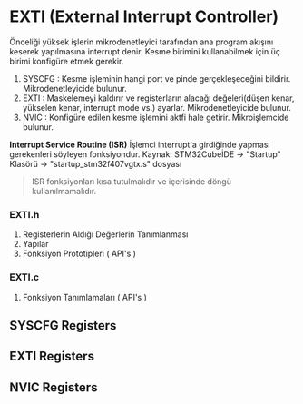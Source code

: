 # EXTI (External Interrupt Controller)
Önceliği yüksek işlerin mikrodenetleyici tarafından ana program akışını keserek yapılmasına interrupt denir. Kesme birimini kullanabilmek için üç birimi konfigüre etmek gerekir. 
1. SYSCFG : Kesme işleminin hangi port ve pinde gerçekleşeceğini bildirir. Mikrodenetleyicide bulunur.             
2. EXTI : Maskelemeyi kaldırır ve registerların alacağı değeleri(düşen kenar, yükselen kenar, interrupt mode vs.) ayarlar. Mikrodenetleyicide bulunur.          
3. NVIC : Konfigüre edilen kesme işlemini aktfi hale getirir. Mikroişlemcide bulunur. 

**Interrupt Service Routine (ISR)**
İşlemci interrupt'a girdiğinde yapması gerekenleri söyleyen fonksiyondur. Kaynak: STM32CubeİDE -> "Startup" Klasörü -> "startup_stm32f407vgtx.s" dosyası     
> ISR fonksiyonları kısa tutulmalıdır ve içerisinde döngü kullanılmamalıdır. 

### EXTI.h
1. Registerlerin Aldığı Değerlerin Tanımlanması
2. Yapılar
3. Fonksiyon Prototipleri ( API's ) 

### EXTI.c
1. Fonksiyon Tanımlamaları ( API's )

## SYSCFG Registers
## EXTI Registers 
## NVIC Registers
